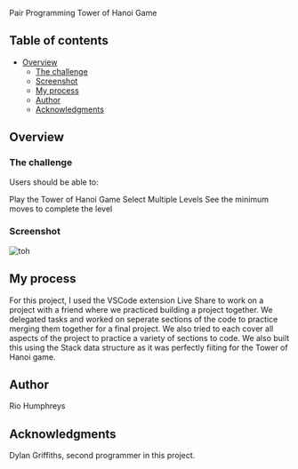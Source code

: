 Pair Programming Tower of Hanoi Game

## Table of contents

- [Overview](#overview)
  - [The challenge](#the-challenge)
  - [Screenshot](#screenshot)
  - [My process](#my-process)
  - [Author](#author)
  - [Acknowledgments](#acknowledgments)

## Overview

### The challenge

Users should be able to:

Play the Tower of Hanoi Game
Select Multiple Levels
See the minimum moves to complete the level

### Screenshot

![toh](https://user-images.githubusercontent.com/104043524/218905166-76ff6888-4347-4d81-9bd8-863eed4e337e.png)

## My process
For this project, I used the VSCode extension Live Share to work on a project with a friend where we practiced building a project together.
We delegated tasks and worked on seperate sections of the code to practice merging them together for a final project. We also tried to each 
cover all aspects of the project to practice a variety of sections to code. We also built this using the Stack data structure as it was 
perfectly fiiting for the Tower of Hanoi game.

## Author

Rio Humphreys

## Acknowledgments
Dylan Griffiths, second programmer in this project.
